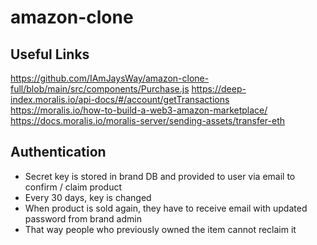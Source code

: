 # amazon-clone

## Useful Links

https://github.com/IAmJaysWay/amazon-clone-full/blob/main/src/components/Purchase.js
https://deep-index.moralis.io/api-docs/#/account/getTransactions
https://moralis.io/how-to-build-a-web3-amazon-marketplace/
https://docs.moralis.io/moralis-server/sending-assets/transfer-eth

## Authentication

- Secret key is stored in brand DB and provided to user via email to confirm / claim product
- Every 30 days, key is changed
- When product is sold again, they have to receive email with updated password from brand admin
- That way people who previously owned the item cannot reclaim it
